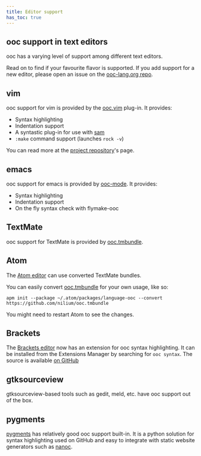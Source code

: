 ```yaml
---
title: Editor support
has_toc: true
---
```


## ooc support in text editors

ooc has a varying level of support among different text editors.

Read on to find if your favourite flavor is supported. If you add
support for a new editor, please open an issue on the [ooc-lang.org repo][site-repo].

## vim

ooc support for vim is provided by the [ooc.vim][ooc.vim] plug-in. It provides:

  * Syntax highlighting
  * Indentation support
  * A syntastic plug-in for use with [sam][sam]
  * `:make` command support (launches `rock -v`)

You can read more at the [project repository][ooc.vim]'s page.

## emacs

ooc support for emacs is provided by [ooc-mode][ooc-mode]. It provides:

  * Syntax highlighting
  * Indentation support
  * On the fly syntax check with flymake-ooc

## TextMate

ooc support for TextMate is provided by [ooc.tmbundle][ooc.tmbundle].

## Atom

The [Atom editor][atom] can use converted TextMate bundles.

You can easily convert [ooc.tmbundle][ooc.tmbundle] for your own usage, like so:

    apm init --package ~/.atom/packages/language-ooc --convert https://github.com/nilium/ooc.tmbundle

You might need to restart Atom to see the changes.

## Brackets

The [Brackets editor][brackets] now has an extension for ooc syntax highlighting.
It can be installed from the Extensions Manager by searching for `ooc syntax`.
The source is available [on GitHub][brackets-ooc]

## gtksourceview

gtksourceview-based tools such as gedit, meld, etc. have
ooc support out of the box.

## pygments

[pygments][pygments] has relatively good ooc support built-in. It is a python
solution for syntax highlighting used on GitHub and easy to integrate with
static website generators such as [nanoc][nanoc].

[site-repo]: https://github.com/nddrylliog/ooc-lang.org
[ooc.vim]: https://github.com/nddrylliog/ooc.vim
[ooc-mode]: https://github.com/nixeagle/ooc-mode
[ooc.tmbundle]: https://github.com/nilium/ooc.tmbundle
[pygments]: http://pygments.org/ 
[nanoc]: http://nanoc.ws/ 
[sam]: https://github.com/nddrylliog/sam
[atom]: https://atom.io/
[brackets]: http://brackets.io/
[brackets-ooc]: https://github.com/nddrylliog/brackets-ooc
